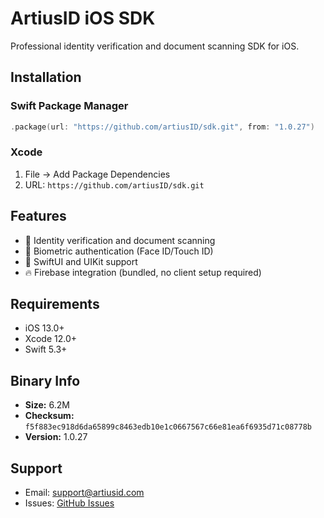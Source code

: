 # ArtiusID iOS SDK

Professional identity verification and document scanning SDK for iOS.

## Installation

### Swift Package Manager
```swift
.package(url: "https://github.com/artiusID/sdk.git", from: "1.0.27")
```

### Xcode
1. File → Add Package Dependencies
2. URL: `https://github.com/artiusID/sdk.git`

## Features

- 📱 Identity verification and document scanning
- 🔐 Biometric authentication (Face ID/Touch ID)
- 🎨 SwiftUI and UIKit support
- 🔥 Firebase integration (bundled, no client setup required)

## Requirements

- iOS 13.0+
- Xcode 12.0+
- Swift 5.3+

## Binary Info

- **Size:** 6.2M
- **Checksum:** `f5f883ec918d6da65899c8463edb10e1c0667567c66e81ea6f6935d71c08778b`
- **Version:** 1.0.27

## Support

- Email: support@artiusid.com
- Issues: [GitHub Issues](https://github.com/artiusID/sdk/issues)
